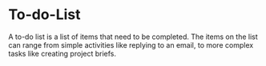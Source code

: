 # To-do-List
A to-do list is a list of items that need to be completed. The items on the list can range from simple activities like replying to an email, to more complex tasks like creating project briefs.

